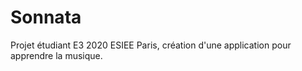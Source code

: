 # Sonnata
 Projet étudiant E3 2020 ESIEE Paris, création d'une application pour apprendre la musique.
